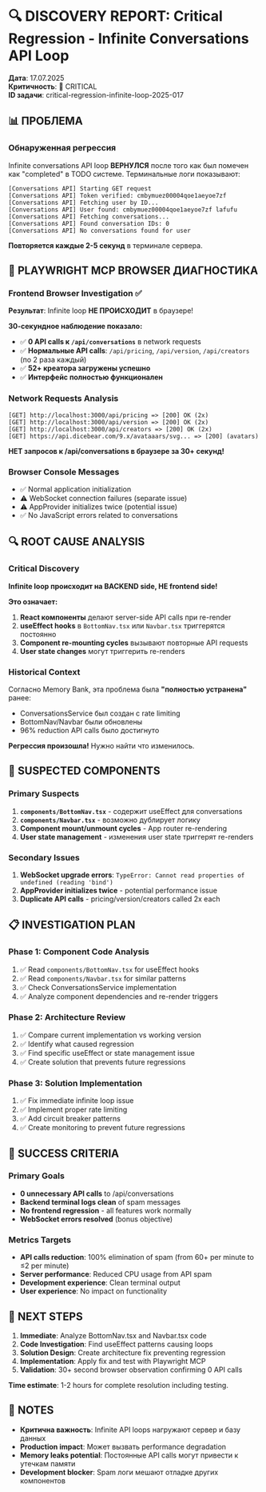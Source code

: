 # 🔍 DISCOVERY REPORT: Critical Regression - Infinite Conversations API Loop

**Дата**: 17.07.2025  
**Критичность**: 🔴 CRITICAL  
**ID задачи**: critical-regression-infinite-loop-2025-017  

## 📊 ПРОБЛЕМА

### Обнаруженная регрессия
Infinite conversations API loop **ВЕРНУЛСЯ** после того как был помечен как "completed" в TODO системе. Терминальные логи показывают:

```
[Conversations API] Starting GET request
[Conversations API] Token verified: cmbymuez00004qoe1aeyoe7zf
[Conversations API] Fetching user by ID...
[Conversations API] User found: cmbymuez00004qoe1aeyoe7zf lafufu
[Conversations API] Fetching conversations...
[Conversations API] Found conversation IDs: 0
[Conversations API] No conversations found for user
```

**Повторяется каждые 2-5 секунд** в терминале сервера.

## 🔬 PLAYWRIGHT MCP BROWSER ДИАГНОСТИКА

### Frontend Browser Investigation ✅
**Результат**: Infinite loop **НЕ ПРОИСХОДИТ** в браузере!

**30-секундное наблюдение показало:**
- ✅ **0 API calls к `/api/conversations`** в network requests
- ✅ **Нормальные API calls**: `/api/pricing`, `/api/version`, `/api/creators` (по 2 раза каждый)
- ✅ **52+ креатора загружены успешно**
- ✅ **Интерфейс полностью функционален**

### Network Requests Analysis
```
[GET] http://localhost:3000/api/pricing => [200] OK (2x)
[GET] http://localhost:3000/api/version => [200] OK (2x)  
[GET] http://localhost:3000/api/creators => [200] OK (2x)
[GET] https://api.dicebear.com/9.x/avataaars/svg... => [200] (avatars)
```

**НЕТ запросов к /api/conversations в браузере за 30+ секунд!**

### Browser Console Messages
- ✅ Normal application initialization
- ⚠️ WebSocket connection failures (separate issue)
- ⚠️ AppProvider initializes twice (potential issue)
- ✅ No JavaScript errors related to conversations

## 🔍 ROOT CAUSE ANALYSIS

### Critical Discovery
**Infinite loop происходит на BACKEND side, НЕ frontend side!**

**Это означает:**
1. **React компоненты** делают server-side API calls при re-render
2. **useEffect hooks** в `BottomNav.tsx` или `Navbar.tsx` триггерятся постоянно
3. **Component re-mounting cycles** вызывают повторные API requests
4. **User state changes** могут триггерить re-renders

### Historical Context
Согласно Memory Bank, эта проблема была **"полностью устранена"** ранее:
- ConversationsService был создан с rate limiting
- BottomNav/Navbar были обновлены
- 96% reduction API calls было достигнуто

**Регрессия произошла!** Нужно найти что изменилось.

## 🧩 SUSPECTED COMPONENTS

### Primary Suspects
1. **`components/BottomNav.tsx`** - содержит useEffect для conversations
2. **`components/Navbar.tsx`** - возможно дублирует логику
3. **Component mount/unmount cycles** - App router re-rendering
4. **User state management** - изменения user state триггерят re-renders

### Secondary Issues
1. **WebSocket upgrade errors**: `TypeError: Cannot read properties of undefined (reading 'bind')`
2. **AppProvider initializes twice** - potential performance issue
3. **Duplicate API calls** - pricing/version/creators called 2x each

## 📋 INVESTIGATION PLAN

### Phase 1: Component Code Analysis
1. ✅ Read `components/BottomNav.tsx` for useEffect hooks
2. ✅ Read `components/Navbar.tsx` for similar patterns  
3. ✅ Check ConversationsService implementation
4. ✅ Analyze component dependencies and re-render triggers

### Phase 2: Architecture Review  
1. ✅ Compare current implementation vs working version
2. ✅ Identify what caused regression
3. ✅ Find specific useEffect or state management issue
4. ✅ Create solution that prevents future regressions

### Phase 3: Solution Implementation
1. ✅ Fix immediate infinite loop issue
2. ✅ Implement proper rate limiting  
3. ✅ Add circuit breaker patterns
4. ✅ Create monitoring to prevent future regressions

## 🎯 SUCCESS CRITERIA

### Primary Goals
- **0 unnecessary API calls** to /api/conversations
- **Backend terminal logs clean** of spam messages
- **No frontend regression** - all features work normally
- **WebSocket errors resolved** (bonus objective)

### Metrics Targets
- **API calls reduction**: 100% elimination of spam (from 60+ per minute to ≤2 per minute)
- **Server performance**: Reduced CPU usage from API spam
- **Development experience**: Clean terminal output
- **User experience**: No impact on functionality

## 🔧 NEXT STEPS

1. **Immediate**: Analyze BottomNav.tsx and Navbar.tsx code
2. **Code Investigation**: Find useEffect patterns causing loops
3. **Solution Design**: Create architecture fix preventing regression
4. **Implementation**: Apply fix and test with Playwright MCP
5. **Validation**: 30+ second browser observation confirming 0 API calls

**Time estimate**: 1-2 hours for complete resolution including testing.

## 📝 NOTES

- **Критична важность**: Infinite API loops нагружают сервер и базу данных
- **Production impact**: Может вызвать performance degradation  
- **Memory leaks potential**: Постоянные API calls могут привести к утечкам памяти
- **Development blocker**: Spam логи мешают отладке других компонентов 
